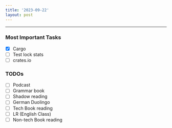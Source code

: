```yaml
---
title: '2023-09-22'
layout: post
---
```


---

### Most Important Tasks

- [x] Cargo
- [ ] Test lock stats
- [ ] crates.io

### TODOs

- [ ] Podcast
- [ ] Grammar book
- [ ] Shadow reading
- [ ] German Duolingo
- [ ] Tech Book reading
- [ ] LR (English Class)
- [ ] Non-tech Book reading
